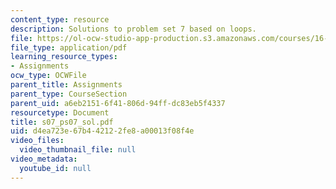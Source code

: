 ```yaml
---
content_type: resource
description: Solutions to problem set 7 based on loops.
file: https://ol-ocw-studio-app-production.s3.amazonaws.com/courses/16-01-unified-engineering-i-ii-iii-iv-fall-2005-spring-2006/d4ea723e67b442122fe8a00013f08f4e_s07_ps07_sol.pdf
file_type: application/pdf
learning_resource_types:
- Assignments
ocw_type: OCWFile
parent_title: Assignments
parent_type: CourseSection
parent_uid: a6eb2151-6f41-806d-94ff-dc83eb5f4337
resourcetype: Document
title: s07_ps07_sol.pdf
uid: d4ea723e-67b4-4212-2fe8-a00013f08f4e
video_files:
  video_thumbnail_file: null
video_metadata:
  youtube_id: null
---
```

